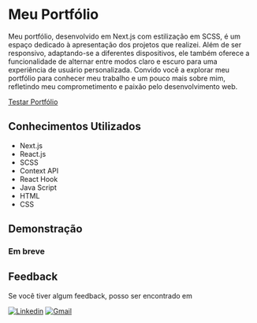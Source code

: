 # Meu Portfólio

Meu portfólio, desenvolvido em Next.js com estilização em SCSS, é um espaço dedicado à apresentação dos projetos que realizei. Além de ser responsivo, adaptando-se a diferentes dispositivos, ele também oferece a funcionalidade de alternar entre modos claro e escuro para uma experiência de usuário personalizada. Convido você a explorar meu portfólio para conhecer meu trabalho e um pouco mais sobre mim, refletindo meu comprometimento e paixão pelo desenvolvimento web.

[Testar Portfólio](https://jonathan-karlinski-portfolio.vercel.app/)

## Conhecimentos Utilizados

- Next.js
- React.js
- SCSS
- Context API
- React Hook
- Java Script
- HTML
- CSS

## Demonstração

### Em breve

<!-- ![]() -->

## Feedback

Se você tiver algum feedback, posso ser encontrado em

  [![Linkedin](https://img.shields.io/badge/LinkedIn-0077B5?style=for-the-badge&logo=linkedin&logoColor=white)](https://www.linkedin.com/in/jonathankarlinski/)
  [![Gmail](https://img.shields.io/badge/Gmail-D14836?style=for-the-badge&logo=gmail&logoColor=white)](mailto:jonathankarlinski57@gmail.com)
